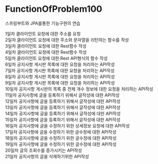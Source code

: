 # FunctionOfProblem100
스프링부트와 JPA를통한 기능구현의 연습

1일차 클라이언트 요청에 대한 주소를 요청 </br>
2일차 클라이언트 요청에 대한 주소와 문자열을 리턴하는 함수를 작성 </br>
3일차 클라이언트 요청에 대한 Rest함수 작성 </br>
4일차 클라이언트 요청에 대한 Rest함수 작성 </br>
5일차 클라이언트 요청에 대한 Rest API형식의 함수 작성 </br>
6일차 공지사항 게시판 목록에 대한 요청을 처리하는 API작성 </br>
7일차 공지사항 게시판 목록에 대한 요청을 처리하는 API작성 </br>
8일차 공지사항 게시판 목록에 대한 요청을 처리하는 API작성 </br>
9일차 공지사항 게시판 목록에 대한 요청을 처리하는 API작성 </br>
10일차 공지사항 게시판의 목록 중 전체 개수 정보에 대한 요청을 처리하는 API작성 </br>
11일차 공지사항에 글을 등록하기 위해서 글작성에 대한  API작성 </br>
12일차 공지사항에 글을 등록하기 위해서 글작성에 대한  API작성 </br>
13일차 공지사항에 글을 등록하기 위해서 글작성에 대한  API작성 </br>
14일차 공지사항에 글을 등록하기 위해서 글작성에 대한  API작성 </br>
15일차 공지사항에 글을 등록하기 위해서 글작성에 대한  API작성 </br>
16일차 공지사항에 글을 수정하기 위한 상세정보 요청에 대한 API작성 </br>
17일차 공지사항에 글을 수정하기 위한 글수정에 대한 API작성 </br>
18일차 공지사항에 글을 수정하기 위한 글수정에 대한 API작성 </br>
19일차 공지사항에 글을 수정하기 위한 글수정에 대한 API작성 </br>
20일차 글의 조회수를 증가시키는 API작성 </br>
21일차 공지사항의 글을 삭제하기위한 API작성 </br>